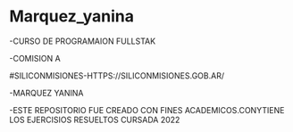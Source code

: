 # Marquez_yanina

-CURSO DE PROGRAMAION FULLSTAK

-COMISION A

#SILICONMISIONES-HTTPS://SILICONMISIONES.GOB.AR/

-MARQUEZ YANINA

-ESTE REPOSITORIO FUE CREADO CON FINES ACADEMICOS.CONYTIENE LOS EJERCISIOS RESUELTOS CURSADA 2022

